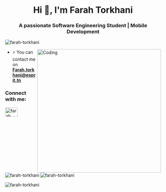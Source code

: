 <h1 align="center">Hi 👋, I'm Farah Torkhani</h1>
<h3 align="center">A passionate Software Engineering Student | Mobile Development  </h3>

<p align="left"> <img src="https://komarev.com/ghpvc/?username=farah-torkhani&label=Profile%20views&color=0e75b6&style=flat" alt="farah-torkhani" /> </p>
<img align="right" alt="Coding" width="400" src="https://user-images.githubusercontent.com/74038190/250967618-de30015f-dc5f-4ecf-a49b-ccd2b89776e4.gif">

- ⚡ You can contact me on **Farah.torkhani@esprit.tn**

<h3 align="left">Connect with me:</h3>
<p align="left">
<a href="https://www.linkedin.com/in/farah-torkhani-a7ab0520b/" target="blank"><img align="center" src="https://raw.githubusercontent.com/rahuldkjain/github-profile-readme-generator/master/src/images/icons/Social/linked-in-alt.svg" alt="farah torkhani" height="30" width="40" /></a>
</p>


<p><img align="left" src="https://github-readme-stats.vercel.app/api/top-langs?username=farah-torkhani&show_icons=true&locale=en&layout=compact" alt="farah-torkhani" /></p>

<p>&nbsp;<img align="center" src="https://github-readme-stats.vercel.app/api?username=farah-torkhani&show_icons=true&locale=en" alt="farah-torkhani" /></p>

<p><img align="center" src="https://github-readme-streak-stats.herokuapp.com/?user=farah-torkhani&" alt="farah-torkhani" /></p>

